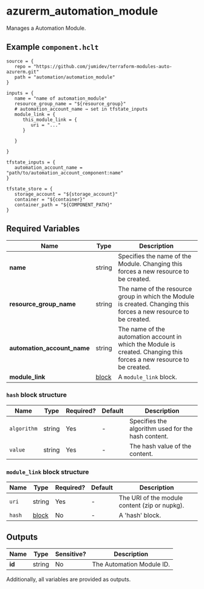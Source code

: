 # azurerm_automation_module

Manages a Automation Module.

## Example `component.hclt`

```hcl
source = {
   repo = "https://github.com/jumidev/terraform-modules-auto-azurerm.git"   
   path = "automation/automation_module"   
}

inputs = {
   name = "name of automation_module"   
   resource_group_name = "${resource_group}"   
   # automation_account_name → set in tfstate_inputs
   module_link = {
      this_module_link = {
         uri = "..."         
      }
      
   }
   
}

tfstate_inputs = {
   automation_account_name = "path/to/automation_account_component:name"   
}

tfstate_store = {
   storage_account = "${storage_account}"   
   container = "${container}"   
   container_path = "${COMPONENT_PATH}"   
}

```

## Required Variables

| Name | Type |  Description |
| ---- | --------- |  ----------- |
| **name** | string |  Specifies the name of the Module. Changing this forces a new resource to be created. | 
| **resource_group_name** | string |  The name of the resource group in which the Module is created. Changing this forces a new resource to be created. | 
| **automation_account_name** | string |  The name of the automation account in which the Module is created. Changing this forces a new resource to be created. | 
| **module_link** | [block](#module_link-block-structure) |  A `module_link` block. | 

### `hash` block structure

| Name | Type | Required? | Default | Description |
| ---- | ---- | --------- | ------- | ----------- |
| `algorithm` | string | Yes | - | Specifies the algorithm used for the hash content. |
| `value` | string | Yes | - | The hash value of the content. |

### `module_link` block structure

| Name | Type | Required? | Default | Description |
| ---- | ---- | --------- | ------- | ----------- |
| `uri` | string | Yes | - | The URI of the module content (zip or nupkg). |
| `hash` | [block](#module_link-block-structure) | No | - | A 'hash' block. |



## Outputs

| Name | Type | Sensitive? | Description |
| ---- | ---- | --------- | --------- |
| **id** | string | No  | The Automation Module ID. | 

Additionally, all variables are provided as outputs.
